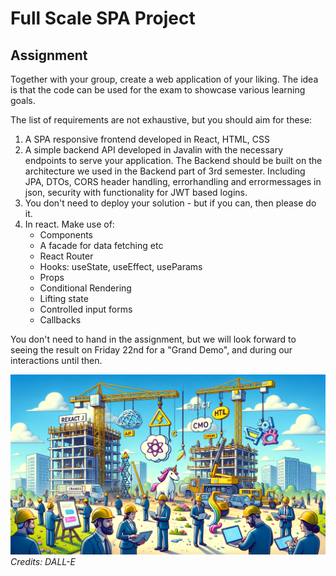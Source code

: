 # Full Scale SPA Project

## Assignment

Together with your group, create a web application of your liking. The idea is that the code can be used for the exam to showcase various learning goals.

The list of requirements are not exhaustive, but you should aim for these:

1. A SPA responsive frontend developed in React, HTML, CSS
2. A simple backend API developed in Javalin with the necessary endpoints to serve your application. The Backend should be built on the architecture we used in the Backend part of 3rd semester. Including JPA, DTOs, CORS header handling, errorhandling and errormessages in json, security with functionality for JWT based logins.
3. You don't need to deploy your solution - but if you can, then please do it.
4. In react. Make use of:
   - Components
   - A facade for data fetching etc
   - React Router
   - Hooks: useState, useEffect, useParams
   - Props
   - Conditional Rendering
   - Lifting state
   - Controlled input forms
   - Callbacks

You don't need to hand in the assignment, but we will look forward to seeing the result on Friday 22nd for a "Grand Demo", and during our interactions until then.

![construction](./images/construction.png)
*Credits: DALL-E*
